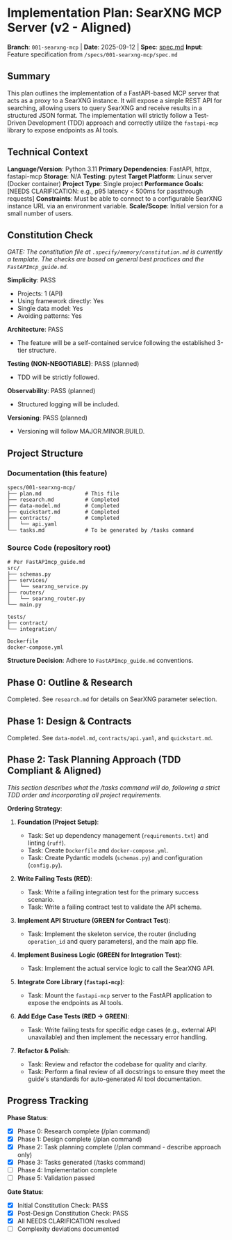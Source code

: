# Implementation Plan: SearXNG MCP Server (v2 - Aligned)

**Branch**: `001-searxng-mcp` | **Date**: 2025-09-12 | **Spec**: [spec.md](./spec.md)
**Input**: Feature specification from `/specs/001-searxng-mcp/spec.md`

## Summary
This plan outlines the implementation of a FastAPI-based MCP server that acts as a proxy to a SearXNG instance. It will expose a simple REST API for searching, allowing users to query SearXNG and receive results in a structured JSON format. The implementation will strictly follow a Test-Driven Development (TDD) approach and correctly utilize the `fastapi-mcp` library to expose endpoints as AI tools.

## Technical Context
**Language/Version**: Python 3.11
**Primary Dependencies**: FastAPI, httpx, fastapi-mcp
**Storage**: N/A
**Testing**: pytest
**Target Platform**: Linux server (Docker container)
**Project Type**: Single project
**Performance Goals**: [NEEDS CLARIFICATION: e.g., p95 latency < 500ms for passthrough requests]
**Constraints**: Must be able to connect to a configurable SearXNG instance URL via an environment variable.
**Scale/Scope**: Initial version for a small number of users.

## Constitution Check
*GATE: The constitution file at `.specify/memory/constitution.md` is currently a template. The checks are based on general best practices and the `FastAPImcp_guide.md`.*

**Simplicity**: PASS
- Projects: 1 (API)
- Using framework directly: Yes
- Single data model: Yes
- Avoiding patterns: Yes

**Architecture**: PASS
- The feature will be a self-contained service following the established 3-tier structure.

**Testing (NON-NEGOTIABLE)**: PASS (planned)
- TDD will be strictly followed.

**Observability**: PASS (planned)
- Structured logging will be included.

**Versioning**: PASS (planned)
- Versioning will follow MAJOR.MINOR.BUILD.

## Project Structure

### Documentation (this feature)
```
specs/001-searxng-mcp/
├── plan.md              # This file
├── research.md          # Completed
├── data-model.md        # Completed
├── quickstart.md        # Completed
├── contracts/           # Completed
│   └── api.yaml
└── tasks.md             # To be generated by /tasks command
```

### Source Code (repository root)
```
# Per FastAPImcp_guide.md
src/
├── schemas.py
├── services/
│   └── searxng_service.py
├── routers/
│   └── searxng_router.py
└── main.py

tests/
├── contract/
└── integration/

Dockerfile
docker-compose.yml
```

**Structure Decision**: Adhere to `FastAPImcp_guide.md` conventions.

## Phase 0: Outline & Research
Completed. See `research.md` for details on SearXNG parameter selection.

## Phase 1: Design & Contracts
Completed. See `data-model.md`, `contracts/api.yaml`, and `quickstart.md`.

## Phase 2: Task Planning Approach (TDD Compliant & Aligned)
*This section describes what the /tasks command will do, following a strict TDD order and incorporating all project requirements.*

**Ordering Strategy**:

1.  **Foundation (Project Setup)**:
    - Task: Set up dependency management (`requirements.txt`) and linting (`ruff`).
    - Task: Create `Dockerfile` and `docker-compose.yml`.
    - Task: Create Pydantic models (`schemas.py`) and configuration (`config.py`).

2.  **Write Failing Tests (RED)**:
    - Task: Write a failing integration test for the primary success scenario.
    - Task: Write a failing contract test to validate the API schema.

3.  **Implement API Structure (GREEN for Contract Test)**:
    - Task: Implement the skeleton service, the router (including `operation_id` and query parameters), and the main app file.

4.  **Implement Business Logic (GREEN for Integration Test)**:
    - Task: Implement the actual service logic to call the SearXNG API.

5.  **Integrate Core Library (`fastapi-mcp`)**:
    - Task: Mount the `fastapi-mcp` server to the FastAPI application to expose the endpoints as AI tools.

6.  **Add Edge Case Tests (RED -> GREEN)**:
    - Task: Write failing tests for specific edge cases (e.g., external API unavailable) and then implement the necessary error handling.

7.  **Refactor & Polish**:
    - Task: Review and refactor the codebase for quality and clarity.
    - Task: Perform a final review of all docstrings to ensure they meet the guide's standards for auto-generated AI tool documentation.

## Progress Tracking

**Phase Status**:
- [x] Phase 0: Research complete (/plan command)
- [x] Phase 1: Design complete (/plan command)
- [x] Phase 2: Task planning complete (/plan command - describe approach only)
- [x] Phase 3: Tasks generated (/tasks command)
- [ ] Phase 4: Implementation complete
- [ ] Phase 5: Validation passed

**Gate Status**:
- [x] Initial Constitution Check: PASS
- [x] Post-Design Constitution Check: PASS
- [x] All NEEDS CLARIFICATION resolved
- [ ] Complexity deviations documented